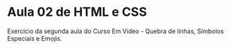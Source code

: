 # Aula 02 de HTML e CSS
 Exercício da segunda aula do Curso Em Video - Quebra de linhas, Símbolos Especiais e Emojis. 
